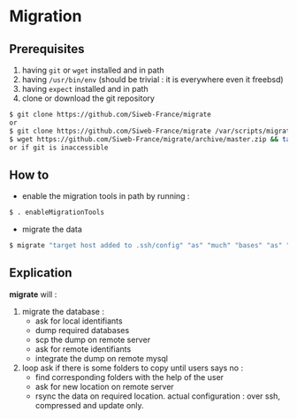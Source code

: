 # Migration

## Prerequisites

1. having `git` or `wget` installed and in path
2. having `/usr/bin/env` (should be trivial : it is everywhere even it freebsd)
3. having `expect` installed and in path
4. clone or download the git repository
```bash
$ git clone https://github.com/Siweb-France/migrate
or
$ git clone https://github.com/Siweb-France/migrate /var/scripts/migrate # for custom location
$ wget https://github.com/Siweb-France/migrate/archive/master.zip && tar -xf master.zip && rm master.zip
or if git is inaccessible
```


## How to

* enable the migration tools in path by running :
```bash
$ . enableMigrationTools
```
* migrate the data
```bash
$ migrate "target host added to .ssh/config" "as" "much" "bases" "as" "needed"
```

## Explication

**migrate** will : 
1. migrate the database :
    * ask for local identifiants
    * dump required databases
    * scp the dump on remote server
    * ask for remote identifiants
    * integrate the dump on remote mysql
2. loop ask if there is some folders to copy until users says no :
    * find corresponding folders with the help of the user
    * ask for new location on remote server
    * rsync the data on required location. actual configuration : over ssh, compressed and update only.
